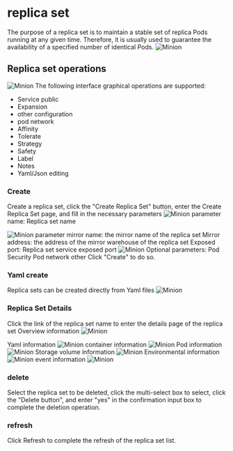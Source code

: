 # replica set

The purpose of a replica set is to maintain a stable set of replica Pods running at any given time. Therefore, it is usually used to guarantee the availability of a specified number of identical Pods.
![Minion](../../../assets/images/workload/rs-list-en.jpg)
## Replica set operations

![Minion](../../../assets/images/workload/rs-operation-en.jpg)
The following interface graphical operations are supported:
* Service public
* Expansion
* other configuration
* pod network
* Affinity
* Tolerate
* Strategy
* Safety
* Label
* Notes
* Yaml/Json editing

### Create
Create a replica set, click the "Create Replica Set" button, enter the Create Replica Set page, and fill in the necessary parameters
![Minion](../../../assets/images/workload/rs-create1-en.jpg)
parameter
name: Replica set name

![Minion](../../../assets/images/workload/rs-create2-en.jpg)
parameter
mirror name: the mirror name of the replica set
Mirror address: the address of the mirror warehouse of the replica set
Exposed port: Replica set service exposed port
![Minion](../../../assets/images/workload/rs-create3-en.jpg)
Optional parameters:
Pod Security
Pod network
other
Click "Create" to do so.

### Yaml create
Replica sets can be created directly from Yaml files
![Minion](../../../assets/images/workload/rs-create-yaml-en.jpg)
### Replica Set Details
Click the link of the replica set name to enter the details page of the replica set
Overview information
![Minion](../../../assets/images/workload/rs-info1-en.jpg)

Yaml information
![Minion](../../../assets/images/workload/rs-info2-en.jpg)
container information
![Minion](../../../assets/images/workload/rs-info3-en.jpg)
Pod information
![Minion](../../../assets/images/workload/rs-info4-en.jpg)
Storage volume information
![Minion](../../../assets/images/workload/rs-info5-en.jpg)
Environmental information
![Minion](../../../assets/images/workload/rs-info6-en.jpg)
event information
![Minion](../../../assets/images/workload/rs-info7-en.jpg)


### delete
Select the replica set to be deleted, click the multi-select box to select, click the "Delete button", and enter "yes" in the confirmation input box to complete the deletion operation.
### refresh
Click Refresh to complete the refresh of the replica set list.
